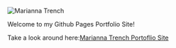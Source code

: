 ![Marianna Trench ](https://github.com/user-attachments/assets/48a3cb2d-4968-4a6b-b298-d82f3d08b2c8)


Welcome to my Github Pages Portfolio Site! 

Take a look around here:[Marianna Trench Portoflio Site]([https://github.com/yourusername](https://mariannatrench247.github.io/))
